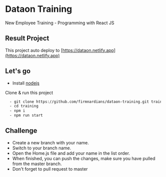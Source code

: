 # Dataon Training

New Employee Training - Programming with React JS

## Result Project

This project auto deploy to [https://dataon.netlify.app](https://dataon.netlify.app)

## Let's go

-   Install [nodejs](https://nodejs.org/en/download/)

Clone & run this project

```bash
  - git clone https://github.com/firmnardians/dataon-training.git training
  - cd training
  - npm i
  - npm run start

```

## Challenge

-   Create a new branch with your name.
-   Switch to your branch name.
-   Open the Home.js file and add your name in the list order.
-   When finished, you can push the changes, make sure you have pulled from the master branch.
-   Don't forget to pull request to master
